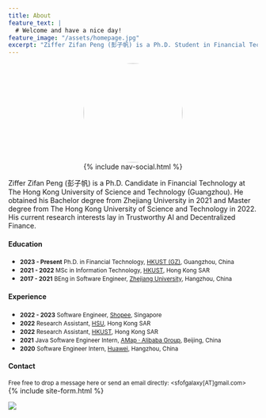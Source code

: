 ```yaml
---
title: About
feature_text: |
  # Welcome and have a nice day!
feature_image: "/assets/homepage.jpg"
excerpt: "Ziffer Zifan Peng (彭子帆) is a Ph.D. Student in Financial Technology at HKUST(GZ). His supervisor is Dr. Xue. He obtained his Bachelor degree from Zhejiang University in 2021 and Master degree from The Hong Kong University of Science and Technology in 2022. Currently, my research interests lie in Decentralized Finance, Decentralized Options, DeFi Attack."
---
```


<img src="/assets/avatar.jpg" style="width:200px;height:200px;border-radius:50%;display: block; margin-left: auto;margin-right: auto; " alt="">

<div style="text-align: center;">
{% include nav-social.html %}
</div>

<!-- Ziffer Zifan Peng (彭子帆, [pronounce my name](https://translate.google.com/?sl=zh-CN&tl=en&text=%E5%BD%AD%E5%AD%90%E5%B8%86&op=translate&hl=zh-CN)) is a Ph.D. Candidate in Financial Technology at The Hong Kong University of Science and Technology (Guangzhou). He obtained his Bachelor degree from Zhejiang University in 2021 and Master degree from The Hong Kong University of Science and Technology in 2022. My supervisor is [Dr. Yingjie Xue](https://yingjiexue-brown.github.io/). His current research interests lay in Decentralized Finance and Trustworthy AI. -->

<!-- Ziffer Zifan Peng (彭子帆) is a Ph.D. Candidate in Financial Technology at The Hong Kong University of Science and Technology (Guangzhou). He obtained his Bachelor degree from Zhejiang University in 2021 and Master degree from The Hong Kong University of Science and Technology in 2022. He is co-supervised by [Prof. Xinlei He](https://xinleihe.github.io/) and [Prof. Yingjie Xue](https://yingjiexue-brown.github.io/). His current research interests lay in Trustworthy AI and Decentralized Finance. -->
Ziffer Zifan Peng (彭子帆) is a Ph.D. Candidate in Financial Technology at The Hong Kong University of Science and Technology (Guangzhou). He obtained his Bachelor degree from Zhejiang University in 2021 and Master degree from The Hong Kong University of Science and Technology in 2022. His current research interests lay in Trustworthy AI and Decentralized Finance.

#### Education

- <small>**2023 - Present** Ph.D. in Financial Technology, [HKUST (GZ)](https://hkust-gz.edu.cn/), Guangzhou, China</small>
- <small>**2021 - 2022** MSc in Information Technology, [HKUST](https://hkust.edu.hk/), Hong Kong SAR</small>
- <small>**2017 - 2021** BEng in Software Engineer, [Zhejiang University](https://www.zju.edu.cn/english/), Hangzhou, China</small>

#### Experience

- <small>**2022 - 2023** Software Engineer, [Shopee](https://shopee.com/index.html), Singapore</small>
- <small>**2022** Research Assistant, [HSU](https://scm.hsu.edu.hk/hk/aboutus/faculty/56), Hong Kong SAR</small>
- <small>**2022** Research Assistant, [HKUST](https://sosc.hkust.edu.hk/people/wenjuan-zheng), Hong Kong SAR</small>
- <small>**2021** Java Software Engineer Intern, [AMap · Alibaba Group](https://www.alibabagroup.com/en-US), Beijing, China</small>
- <small>**2020** Software Engineer Intern, [Huawei](https://www.huawei.com/en/), Hangzhou, China</small>

#### Contact
<small>Free free to drop a message here or send an email directly: <sfofgalaxy[AT]gmail.com></small>
{% include site-form.html %}


<a href="https://clustrmaps.com/site/1bvqh" title="Visit tracker"><img src="//www.clustrmaps.com/map_v2.png?d=2ben3YzveUZsxGlDN7qE3EglP2r1PUu78IZ4eUw6rFU&cl=ffffff"></a>